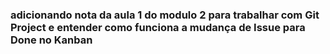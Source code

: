 ### adicionando nota da aula 1 do modulo 2 para trabalhar com Git Project e entender como funciona a mudança de Issue para Done no Kanban